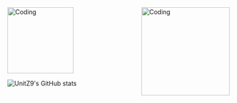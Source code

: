 <img align="right" alt="Coding" width="200" src="https://media.discordapp.net/attachments/870284051582439494/935218848481820772/a_18db7c5039a8bc1a88b1732c642c4f32.gif?ex=66e1252d&is=66dfd3ad&hm=6336a33643eb943ee3a9def4ee0d8d336558b3ac9a8d7ed5d8291a2949658988&">

<img align="up" alt="Coding" width="150" src="https://cdn.discordapp.com/attachments/1134449074985259121/1264589418744778782/orange-cat.gif?ex=66e0ffec&is=66dfae6c&hm=f9573a29511632dc6a7fd6840f927ea3070a4c9092b1573ea581e10d2b0de2c6&">


![UnitZ9's GitHub stats](https://github-readme-stats.vercel.app/api?username=UnitZ9&theme=shadow_red&show_icons=true)


<!---
UnitZ9/UnitZ9 is a ✨ special ✨ repository because its `README.md` (this file) appears on your GitHub profile.
You can click the Preview link to take a look at your changes.
--->
